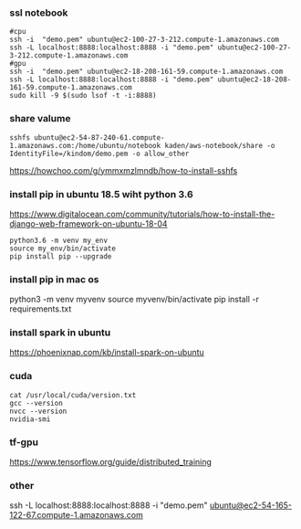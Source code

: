 ### ssl notebook
```
#cpu
ssh -i  "demo.pem" ubuntu@ec2-100-27-3-212.compute-1.amazonaws.com
ssh -L localhost:8888:localhost:8888 -i "demo.pem" ubuntu@ec2-100-27-3-212.compute-1.amazonaws.com
#gpu
ssh -i  "demo.pem" ubuntu@ec2-18-208-161-59.compute-1.amazonaws.com
ssh -L localhost:8888:localhost:8888 -i "demo.pem" ubuntu@ec2-18-208-161-59.compute-1.amazonaws.com
sudo kill -9 $(sudo lsof -t -i:8888)
```
### share valume
```
sshfs ubuntu@ec2-54-87-240-61.compute-1.amazonaws.com:/home/ubuntu/notebook kaden/aws-notebook/share -o IdentityFile=/kindom/demo.pem -o allow_other
```

https://howchoo.com/g/ymmxmzlmndb/how-to-install-sshfs


### install pip in ubuntu 18.5 wiht python 3.6

https://www.digitalocean.com/community/tutorials/how-to-install-the-django-web-framework-on-ubuntu-18-04
```
python3.6 -m venv my_env
source my_env/bin/activate
pip install pip --upgrade
```

### install pip in mac os
python3 -m venv myvenv 
source myvenv/bin/activate 
pip install -r requirements.txt


### install spark in ubuntu

https://phoenixnap.com/kb/install-spark-on-ubuntu



### cuda
```
cat /usr/local/cuda/version.txt
gcc --version
nvcc --version
nvidia-smi
```

### tf-gpu
https://www.tensorflow.org/guide/distributed_training


### other
ssh -L localhost:8888:localhost:8888 -i "demo.pem" ubuntu@ec2-54-165-122-67.compute-1.amazonaws.com

